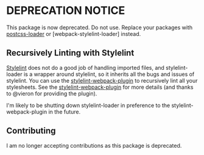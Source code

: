 # DEPRECATION NOTICE

This package is now deprecated.  Do not use.  Replace your packages with [postcss-loader]
or [webpack-stylelint-loader] instead.  

## Recursively Linting with Stylelint

[Stylelint] does not do a good job of handling imported files, and stylelint-loader is a wrapper
around stylelint, so it inherits all the bugs and issues of stylelint.  You can use the
[stylelint-webpack-plugin] to recursively lint all your stylesheets.  See the [stylelint-webpack-plugin]
for more details (and thanks to @vieron for providing the plugin).

I'm likely to be shutting down stylelint-loader in preference to the stylelint-webpack-plugin in the future.

[Stylelint]: http://stylelint.io
[stylelint-webpack-plugin]: https://www.npmjs.com/package/stylelint-webpack-plugin
[postcss-loader]: https://www.npmjs.com/package/postcss-loader

## Contributing

I am no longer accepting contributions as this package is deprecated.
